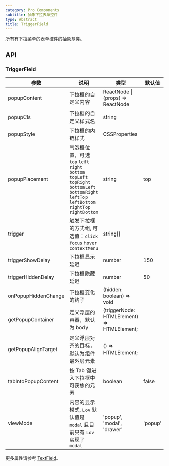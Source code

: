 ```yaml
---
category: Pro Components
subtitle: 抽象下拉表单控件
type: Abstract
title: TriggerField
---
```


所有有下拉菜单的表单控件的抽象基类。

## API

### TriggerField

| 参数 | 说明 | 类型 | 默认值 |
| --- | --- | --- | --- |
| popupContent | 下拉框的自定义内容 | ReactNode \| (props) => ReactNode |  |
| popupCls | 下拉框的自定义样式名 | string |  |
| popupStyle | 下拉框的内链样式 | CSSProperties |  |
| popupPlacement | 气泡框位置，可选 `top` `left` `right` `bottom` `topLeft` `topRight` `bottomLeft` `bottomRight` `leftTop` `leftBottom` `rightTop` `rightBottom` | string | top |
| trigger | 触发下拉框的方式组, 可选值：`click` `focus` `hover` `contextMenu` | string\[\] |  |
| triggerShowDelay | 下拉框显示延迟 | number | 150 |
| triggerHiddenDelay | 下拉框隐藏延迟 | number | 50 |
| onPopupHiddenChange | 下拉框变化的钩子 | (hidden: boolean) => void |  |
| getPopupContainer | 定义浮层的容器，默认为 body | (triggerNode: HTMLElement) => HTMLElement; |  |
| getPopupAlignTarget | 定义浮层对齐的目标，默认为组件最外层元素 | () => HTMLElement; |  |
| tabIntoPopupContent | 按 Tab 键进入下拉框中可获焦的元素 | boolean | false |
| viewMode | 内容的显示模式,  `Lov` 默认值是 `modal` 且目前只有 `Lov` 实现了 `modal` | 'popup', 'modal', 'drawer' | 'popup' |

更多属性请参考 [TextField](/components-pro/text-field/#TextField)。
